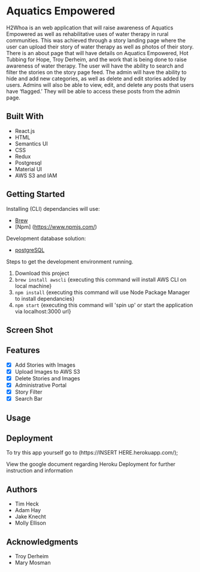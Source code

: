 # Aquatics Empowered

H2Whoa is an web application that will raise awareness of Aquatics Empowered as well as rehabilitative uses of water therapy in rural communities. This was achieved through a story landing page where the user can upload their story of water therapy as well as photos of their story. There is an about page that will have details on Aquatics Empowered, Hot Tubbing for Hope, Troy Derheim, and the work that is being done to raise awareness of water therapy. The user will have the ability to search and filter the stories on the story page feed. The admin will have the ability to hide and add new categories, as well as delete and edit stories added by users. Admins will also be able to view, edit, and delete any posts that users have ‘flagged.’ They will be able to access these posts from the admin page.

## Built With

- React.js
- HTML
- Semantics UI
- CSS
- Redux
- Postgresql
- Material UI
- AWS S3 and IAM

## Getting Started

Installing (CLI) dependancies will use:
- [Brew](https://brew.sh)
- [Npm] (https://www.npmjs.com/)

Development database solution:
- [postgreSQL](https://www.postgresql.org)

Steps to get the development environment running.

1. Download this project
2. `brew install awscli` {executing this command will install AWS CLI on local machine}
3. `npm install` {executing this command will use Node Package Manager to install dependancies}
4. `npm start` {executing this command will 'spin up' or start the application via localhost:3000 url}


## Screen Shot




## Features 
- [x] Add Stories with Images
- [x] Upload Images to AWS S3
- [x] Delete Stories and Images
- [x] Administrative Portal
- [x] Story Filter
- [x] Search Bar
## Usage





## Deployment
To try this app yourself go to (https://INSERT HERE.herokuapp.com/);

View the google document regarding Heroku Deployment for further instruction and information

## Authors
* Tim Heck
* Adam Hay
* Jake Knecht
* Molly Ellison 

## Acknowledgments
* Troy Derheim
* Mary Mosman
